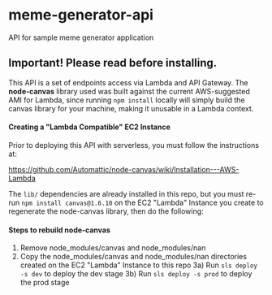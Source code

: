 # meme-generator-api

API for sample meme generator application

## Important! Please read before installing.

This API is a set of endpoints access via Lambda and API Gateway. The **node-canvas** library used was built against the current AWS-suggested AMI for Lambda, since running `npm install` locally will simply build the canvas library for your machine, making it unusable in a Lambda context.

#### Creating a "Lambda Compatible" EC2 Instance

Prior to deploying this API with serverless, you must follow the instructions at:

https://github.com/Automattic/node-canvas/wiki/Installation---AWS-Lambda

The `lib/` dependencies are already installed in this repo, but you must re-run `npm install canvas@1.6.10` on the EC2 "Lambda" Instance you create to regenerate the node-canvas library, then do the following:

#### Steps to rebuild node-canvas

1) Remove node_modules/canvas and node_modules/nan
2) Copy the node_modules/canvas and node_modules/nan directories created on the EC2 "Lambda" Instance to this repo
3a) Run `sls deploy -s dev` to deploy the dev stage
3b) Run `sls deploy -s prod` to deploy the prod stage
